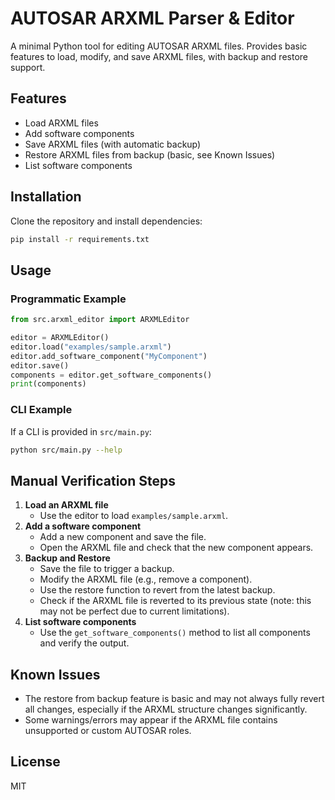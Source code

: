 # AUTOSAR ARXML Parser & Editor

A minimal Python tool for editing AUTOSAR ARXML files. Provides basic features to load, modify, and save ARXML files, with backup and restore support.

## Features
- Load ARXML files
- Add software components
- Save ARXML files (with automatic backup)
- Restore ARXML files from backup (basic, see Known Issues)
- List software components

## Installation

Clone the repository and install dependencies:

```bash
pip install -r requirements.txt
```

## Usage

### Programmatic Example

```python
from src.arxml_editor import ARXMLEditor

editor = ARXMLEditor()
editor.load("examples/sample.arxml")
editor.add_software_component("MyComponent")
editor.save()
components = editor.get_software_components()
print(components)
```

### CLI Example

If a CLI is provided in `src/main.py`:

```bash
python src/main.py --help
```

## Manual Verification Steps

1. **Load an ARXML file**
   - Use the editor to load `examples/sample.arxml`.
2. **Add a software component**
   - Add a new component and save the file.
   - Open the ARXML file and check that the new component appears.
3. **Backup and Restore**
   - Save the file to trigger a backup.
   - Modify the ARXML file (e.g., remove a component).
   - Use the restore function to revert from the latest backup.
   - Check if the ARXML file is reverted to its previous state (note: this may not be perfect due to current limitations).
4. **List software components**
   - Use the `get_software_components()` method to list all components and verify the output.

## Known Issues
- The restore from backup feature is basic and may not always fully revert all changes, especially if the ARXML structure changes significantly.
- Some warnings/errors may appear if the ARXML file contains unsupported or custom AUTOSAR roles.

## License
MIT
